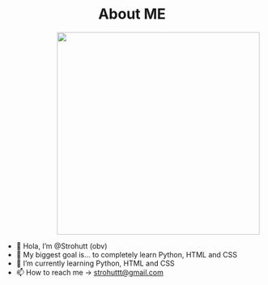 <h1 align="center">About ME</h1>



<p align="right">
  <img src="https://i.imgur.com/R3VNpeU.png" width="400" height="400" alt=""/>
</p>


- 👋 Hola, I’m @Strohutt (obv)
- 👀 My biggest goal is... to completely learn Python, HTML and CSS
- 🌱 I’m currently learning Python, HTML and CSS
- 📫 How to reach me -> strohuttt@gmail.com
